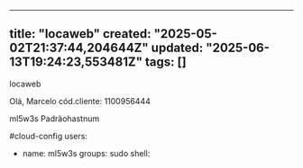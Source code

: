 
--- 
title: "locaweb"
created: "2025-05-02T21:37:44,204644Z"
updated: "2025-06-13T19:24:23,553481Z"
tags: []
--- 

locaweb

Olá, Marcelo
cód.cliente: 1100956444

ml5w3s
Padrãohastnum

#cloud-config
users:
  - name: ml5w3s
    groups: sudo
    shell: 